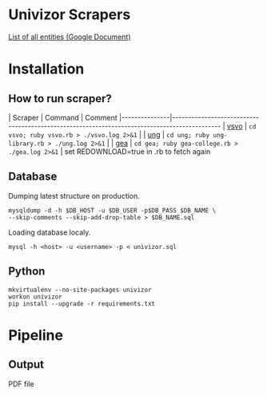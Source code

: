 # Univizor Scrapers

[List of all entities (Google Document)](https://docs.google.com/spreadsheets/d/1LdW-V_vTOMh38zqivm0EAIiUXhTjtd6kKb3iXUDRyto/edit#gid=0)

# Installation

## How to run scraper?

| Scraper       | Command                                          | Comment
|---------------|---------------------------------------------------------------------------------------------
| [vsvo](vsvo/) | `cd vsvo; ruby vsvo.rb > ./vsvo.log 2>&1`        |
| [ung](ung/)   | `cd ung; ruby ung-library.rb > ./ung.log 2>&1`   | 
| [gea](gea/)   | `cd gea; ruby gea-college.rb > ./gea.log 2>&1`   | set REDOWNLOAD=true in .rb to fetch again

## Database

Dumping latest structure on production.

    mysqldump -d -h $DB_HOST -u $DB_USER -p$DB_PASS $DB_NAME \
    --skip-comments --skip-add-drop-table > $DB_NAME.sql

Loading database localy.

    mysql -h <host> -u <username> -p < univizor.sql

## Python

    mkvirtualenv --no-site-packages univizor
    workon univizor
    pip install --upgrade -r requirements.txt

# Pipeline

## Output
PDF file
